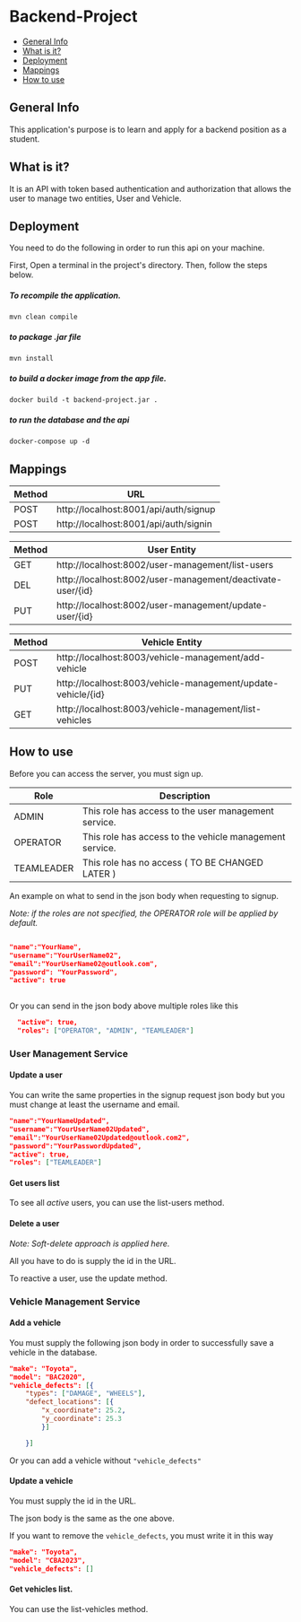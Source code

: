 # Backend-Project



* [General Info](#general-info)
* [What is it?](#what-is-it)
* [Deployment](#deployment)
* [Mappings](#mappings)
* [How to use](#how-to-use)


## General Info
This application's purpose is to learn and apply for a backend position as a student.


## What is it?
It is an API with token based authentication and authorization that allows the user to manage two entities, User and Vehicle.


## Deployment
You need to do the following in order to run this api on your machine.

First, Open a terminal in the project's directory.
Then, follow the steps below.

##### To recompile the application.
```console
mvn clean compile
```

##### to package .jar file
```console
mvn install
```
##### to build a docker image from the app file.

```console
docker build -t backend-project.jar .
```


##### to run the database and the api

```console
docker-compose up -d
```

## Mappings

| Method  | URL |
| ------- | ---- |
| POST  | http://localhost:8001/api/auth/signup |
| POST  | http://localhost:8001/api/auth/signin |


| Method  | User Entity |
| ------- | ---------- |
| GET   | http://localhost:8002/user-management/list-users |
| DEL   | http://localhost:8002/user-management/deactivate-user/{id} |
| PUT   | http://localhost:8002/user-management/update-user/{id} |

| Method | Vehicle Entity |
| ------ | -------------- |
| POST   | http://localhost:8003/vehicle-management/add-vehicle |
| PUT    | http://localhost:8003/vehicle-management/update-vehicle/{id} |
| GET    | http://localhost:8003/vehicle-management/list-vehicles |


## How to use
Before you can access the server, you must sign up.

| Role  | Description |
| ----  | ----------- |
| ADMIN | This role has access to the user management service. |
| OPERATOR | This role has access to the vehicle management service. |
| TEAMLEADER | This role has no access ( TO BE CHANGED LATER ) |

An example on what to send in the json body when requesting to signup.

*Note: if the roles are not specified, the OPERATOR role will be applied by default.*
```json

"name":"YourName",
"username":"YourUserName02",
"email":"YourUserName02@outlook.com",
"password": "YourPassword",
"active": true
   
```

Or you can send in the json body above multiple roles like this
```json
  "active": true,
  "roles": ["OPERATOR", "ADMIN", "TEAMLEADER"]
```

### User Management Service

#### Update a user
You can write the same properties in the signup request json body but you must change at least the username and email.
```json
"name":"YourNameUpdated",
"username":"YourUserName02Updated",
"email":"YourUserName02Updated@outlook.com2",
"password":"YourPasswordUpdated",
"active": true,
"roles": ["TEAMLEADER"]
```
#### Get users list 
To see all *active* users, you can use the list-users method.

#### Delete a user 
*Note: Soft-delete approach is applied here.*

All you have to do is supply the id in the URL.

To reactive a user, use the update method.


### Vehicle Management Service


#### Add a vehicle
You must supply the following json body in order to successfully save a vehicle in the database.
```json
"make": "Toyota",
"model": "BAC2020",
"vehicle_defects": [{
	"types": ["DAMAGE", "WHEELS"],
	"defect_locations": [{
		"x_coordinate": 25.2,
		"y_coordinate": 25.3
		}]

	}]
```
Or you can add a vehicle without ```"vehicle_defects" ```


#### Update a vehicle
You must supply the id in the URL.

The json body is the same as the one above.

If you want to remove the ``` vehicle_defects ```, you must write it in this way
```json
"make": "Toyota",
"model": "CBA2023",
"vehicle_defects": []
```

#### Get vehicles list.
You can use the list-vehicles method.


